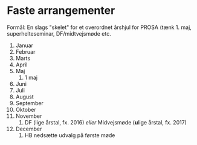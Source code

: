 # Faste arrangementer

Formål: En slags "skelet" for et overordnet årshjul for PROSA \(tænk 1. maj, superhelteseminar, DF/midtvejsmøde etc.

1. Januar
2. Februar
3. Marts
4. April
5. Maj
   1. 1 maj
6. Juni
7. Juli
8. August
9. September
10. Oktober
11. November
    1. DF \(lige årstal, fx. 2016\) _eller_ Midvejsmøde \(**u**lige årstal, fx. 2017\)
12. December
    1. HB nedsætte udvalg på første møde



